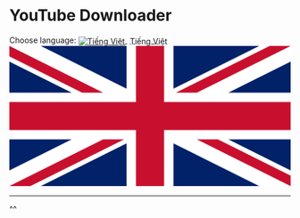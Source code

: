 # YouTube Downloader

Choose language:
<a href="docs/locale/vi/README.vi.md">
<img src="docs/locale/vi/Vietnam_Flag.svg" alt="Tiếng Việt" width="30" height="20" style="vertical-align: middle;">
<span style="margin-left: 5px; vertical-align: middle;">Tiếng Việt</span>
</a>
[![English](docs/locale/en/United_Kingdom_Flag.svg)](docs/locale/en/README.en.md)

---

^^
